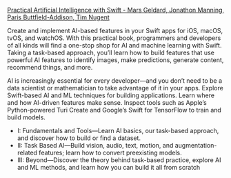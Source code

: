 [Practical Artificial Intelligence with Swift - Mars Geldard, Jonathon Manning, Paris Buttfield-Addison, Tim Nugent](https://www.oreilly.com/library/view/practical-artificial-intelligence/9781492044802/)

Create and implement AI-based features in your Swift apps for iOS, macOS, tvOS, and watchOS. With this practical book, programmers and developers of all kinds will find a one-stop shop for AI and machine learning with Swift. Taking a task-based approach, you’ll learn how to build features that use powerful AI features to identify images, make predictions, generate content, recommend things, and more.

AI is increasingly essential for every developer—and you don’t need to be a data scientist or mathematician to take advantage of it in your apps. Explore Swift-based AI and ML techniques for building applications. Learn where and how AI-driven features make sense. Inspect tools such as Apple’s Python-powered Turi Create and Google’s Swift for TensorFlow to train and build models.

* I: Fundamentals and Tools—Learn AI basics, our task-based approach, and discover how to build or find a dataset.
* II: Task Based AI—Build vision, audio, text, motion, and augmentation-related features; learn how to convert preexisting models.
* III: Beyond—Discover the theory behind task-based practice, explore AI and ML methods, and learn how you can build it all from scratch
